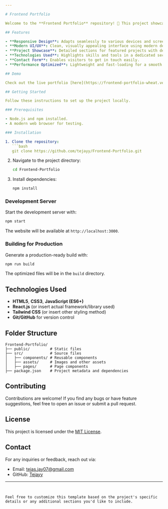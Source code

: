 ```yaml
---

# Frontend Portfolio

Welcome to the **Frontend Portfolio** repository! 🎨 This project showcases a personal portfolio website, built to highlight skills, projects, and achievements in frontend development.

## Features

- **Responsive Design**: Adapts seamlessly to various devices and screen sizes.
- **Modern UI/UX**: Clean, visually appealing interface using modern design principles.
- **Project Showcase**: Detailed sections for featured projects with descriptions and live links.
- **Technologies Used**: Highlights skills and tools in a dedicated section.
- **Contact Form**: Enables visitors to get in touch easily.
- **Performance Optimized**: Lightweight and fast-loading for a smooth user experience.

## Demo

Check out the live portfolio [here](https://frontend-portfolio-wheat.vercel.app/).

## Getting Started

Follow these instructions to set up the project locally.

### Prerequisites

- Node.js and npm installed.
- A modern web browser for testing.

### Installation

1. Clone the repository:
   ```bash
   git clone https://github.com/tejayy/Frontend-Portfolio.git
   ```
2. Navigate to the project directory:
   ```bash
   cd Frontend-Portfolio
   ```
3. Install dependencies:
   ```bash
   npm install
   ```

### Development Server

Start the development server with:
```bash
npm start
```
The website will be available at `http://localhost:3000`.

### Building for Production

Generate a production-ready build with:
```bash
npm run build
```
The optimized files will be in the `build` directory.

## Technologies Used

- **HTML5**, **CSS3**, **JavaScript (ES6+)**
- **React.js** (or insert actual framework/library used)
- **Tailwind CSS** (or insert other styling method)
- **Git/GitHub** for version control

## Folder Structure

```plaintext
Frontend-Portfolio/
├── public/         # Static files
├── src/            # Source files
│   ├── components/ # Reusable components
│   ├── assets/     # Images and other assets
│   ├── pages/      # Page components
├── package.json    # Project metadata and dependencies
```

## Contributing

Contributions are welcome! If you find any bugs or have feature suggestions, feel free to open an issue or submit a pull request.

## License

This project is licensed under the [MIT License](LICENSE).

## Contact

For any inquiries or feedback, reach out via:
- Email: [tejas.jay07@gmail.com](tejas.jay07@gmail.com)
- GitHub: [Tejayy](https://github.com/tejayy)

---
```


Feel free to customize this template based on the project's specific details or any additional sections you'd like to include.
